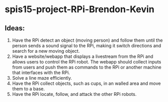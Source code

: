 # spis15-project-RPi-Brendon-Kevin

## Ideas:

1. Have the RPi detect an object (moving person) and follow them until the person sends a sound signal to the RPi, making it switch directions and search for a new moving object. 
2. Have a website/webapp that displays a livestream from the RPi and  allows users to control the RPi robot. The webapp should collect inputs from users and push them as commands to the RPi or another machine that interfaces with the RPi.
3. Solve a line maze efficiently.
4. Have the RPi collect objects, such as cups, in an walled area and move them to a base.
5. Have the RPi locate, follow, and attack the other RPi robots.
